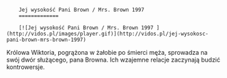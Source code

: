 
        Jej wysokość Pani Brown / Mrs. Brown 1997 
        =============
        
        [![Jej wysokość Pani Brown / Mrs. Brown 1997 ](http://vidos.pl/images/player.gif)](http://vidos.pl/jej-wysokosc-pani-brown-mrs-brown-1997)
        
        
 Królowa Wiktoria, pogrążona w żałobie po śmierci męża, sprowadza na swój dwór służącego, pana Browna. Ich wzajemne relacje zaczynają budzić kontrowersje. 
    